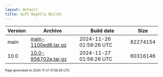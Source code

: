 ```yaml
---
layout: default
title: GLPI Nightly Builds
---
```


Version|Archive|Build date|Size
---|---|---|---
main|[main-1100ed8.tar.gz](main-1100ed8.tar.gz)|2024-11-26 01:59:26 UTC|82274154
10.0|[10.0-956702e.tar.gz](10.0-956702e.tar.gz)|2024-11-27 01:56:26 UTC|60316146

<font size="1">Page generated on 2024-11-27 01:56:26 UTC</font>
